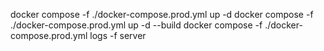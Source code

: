 docker compose -f ./docker-compose.prod.yml up -d
docker compose -f ./docker-compose.prod.yml up -d --build
docker compose -f ./docker-compose.prod.yml logs -f server

